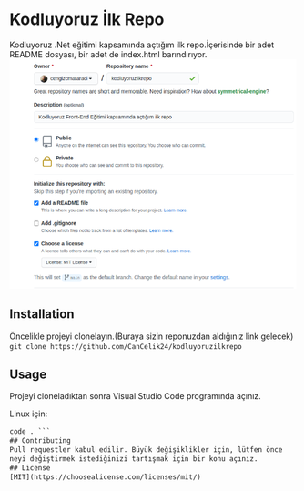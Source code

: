 # Kodluyoruz İlk Repo
Kodluyoruz .Net eğitimi kapsamında açtığım ilk repo.İçerisinde bir adet README dosyası, bir adet de index.html barındırıyor.
![Kodluyoruz ilk repo icin eklenecek fotograf](https://github.com/Kodluyoruz/taskforce/blob/main/git/odev1/figures/github.png)
## Installation
Öncelikle projeyi clonelayın.(Buraya sizin reponuzdan aldığınız link gelecek)
``` git clone https://github.com/CanCelik24/kodluyoruzilkrepo ```
## Usage
Projeyi cloneladıktan sonra Visual Studio Code programında açınız.

Linux için:
``` cd kodluyoruzilkrepo
code . ```
## Contributing
Pull requestler kabul edilir. Büyük değişiklikler için, lütfen önce neyi değiştirmek istediğinizi tartışmak için bir konu açınız.
## License
[MIT](https://choosealicense.com/licenses/mit/)